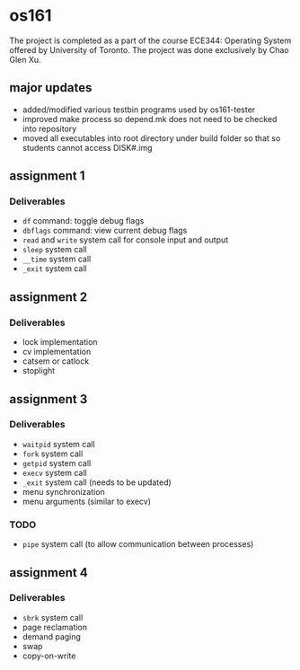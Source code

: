 os161
=====

The project is completed as a part of the course ECE344: Operating System offered by University of Toronto. The project was done exclusively by Chao Glen Xu.

major updates
-------------

* added/modified various testbin programs used by os161-tester
* improved make process so depend.mk does not need to be checked into repository
* moved all executables into root directory under build folder so that so students cannot access DISK#.img 

assignment 1
------------

### Deliverables

* `df` command: toggle debug flags
* `dbflags` command:  view current debug flags
* `read` and `write` system call for console input and output
* `sleep` system call
* `__time` system call
* `_exit` system call


assignment 2
------------

### Deliverables

* lock implementation
* cv implementation
* catsem or catlock
* stoplight

assignment 3
------------

### Deliverables

* `waitpid` system call
* `fork` system call
* `getpid` system call
* `execv` system call
* `_exit` system call (needs to be updated)
* menu synchronization
* menu arguments (similar to execv)

### TODO

* `pipe` system call (to allow communication between processes)

assignment 4
------------

### Deliverables

* `sbrk` system call
* page reclamation
* demand paging
* swap
* copy-on-write

